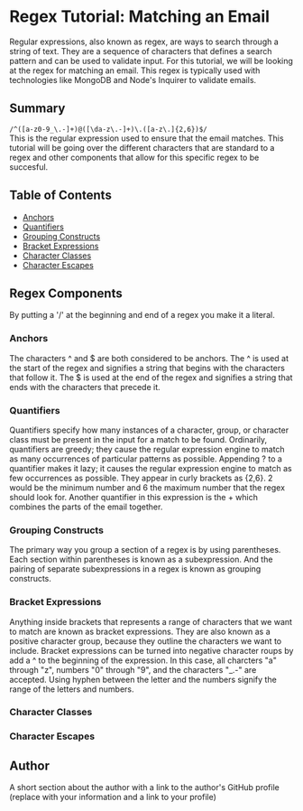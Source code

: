 # Regex Tutorial: Matching an Email

Regular expressions, also known as regex, are ways to search through a string of text. They are a sequence of characters that defines a search pattern and can be used to validate input. For this tutorial, we will be looking at the regex for matching an email. This regex is typically used with technologies like MongoDB and Node's Inquirer to validate emails.

## Summary
```/^([a-z0-9_\.-]+)@([\da-z\.-]+)\.([a-z\.]{2,6})$/```<br>
This is the regular expression used to ensure that the email matches. This tutorial will be going over the different characters that are standard to a regex and other components that allow for this specific regex to be succesful.

## Table of Contents

- [Anchors](#anchors)
- [Quantifiers](#quantifiers)
- [Grouping Constructs](#grouping-constructs)
- [Bracket Expressions](#bracket-expressions)
- [Character Classes](#character-classes)
- [Character Escapes](#character-escapes)

## Regex Components
By putting a '/' at the beginning and end of a regex you make it a literal.

### Anchors
The characters ^ and $ are both considered to be anchors. The ^ is used at the start of the regex and signifies a string that begins with the characters that follow it. The $ is used at the end of the regex and signifies a string that ends with the characters that precede it.
 
### Quantifiers
Quantifiers specify how many instances of a character, group, or character class must be present in the input for a match to be found. Ordinarily, quantifiers are greedy; they cause the regular expression engine to match as many occurrences of particular patterns as possible. Appending ? to a quantifier makes it lazy; it causes the regular expression engine to match as few occurrences as possible. They appear in curly brackets as {2,6}. 2 would be the minimum number and 6 the maximum number that the regex should look for. Another quantifier in this expression is the + which combines the parts of the email together.
### Grouping Constructs
The primary way you group a section of a regex is by using parentheses. Each section within parentheses is known as a subexpression. And the pairing of separate subexpressions in a regex is known as grouping constructs.
### Bracket Expressions
Anything inside brackets that represents a range of characters that we want to match are known as bracket expressions. They are also known as a positive character group, because they outline the characters we want to include. Bracket expressions can be turned into negative character roups by add a ^ to the beginning of the expression. In this case, all charcters "a" through "z", numbers "0" through "9", and the characters "_.-" are accepted. Using hyphen between the letter and the numbers signify the range of the letters and numbers.
### Character Classes 

### Character Escapes

## Author

A short section about the author with a link to the author's GitHub profile (replace with your information and a link to your profile)